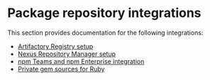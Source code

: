 # Package repository integrations

This section provides documentation for the following integrations:

* [Artifactory Registry setup](artifactory-package-repository-connection-setup/)
* [Nexus Repository Manager setup](nexus-repository-manager-connection-setup/)
* [npm Teams and npm Enterprise integration](npm-teams-and-npm-enterprise-integration.md)
* [Private gem sources for Ruby](private-gem-sources-for-ruby.md)
